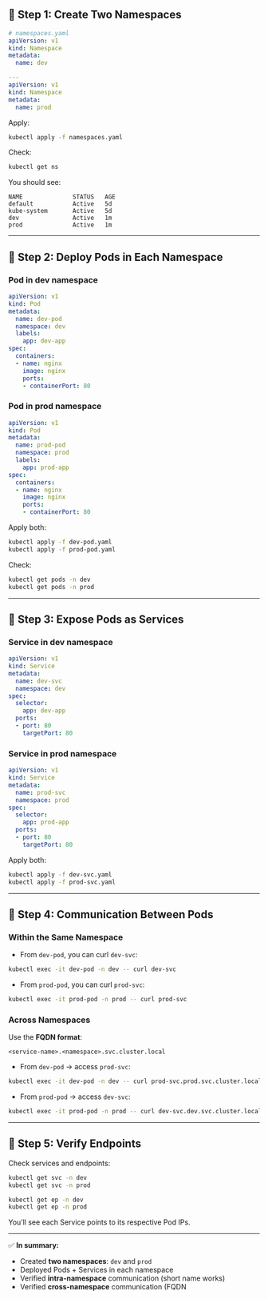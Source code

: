 ## 🔹 Step 1: Create Two Namespaces

```yaml
# namespaces.yaml
apiVersion: v1
kind: Namespace
metadata:
  name: dev

---
apiVersion: v1
kind: Namespace
metadata:
  name: prod
```

Apply:

```bash
kubectl apply -f namespaces.yaml
```

Check:

```bash
kubectl get ns
```

You should see:

```
NAME              STATUS   AGE
default           Active   5d
kube-system       Active   5d
dev               Active   1m
prod              Active   1m
```

---

## 🔹 Step 2: Deploy Pods in Each Namespace

### Pod in **dev** namespace

```yaml
apiVersion: v1
kind: Pod
metadata:
  name: dev-pod
  namespace: dev
  labels:
    app: dev-app
spec:
  containers:
  - name: nginx
    image: nginx
    ports:
    - containerPort: 80
```

### Pod in **prod** namespace

```yaml
apiVersion: v1
kind: Pod
metadata:
  name: prod-pod
  namespace: prod
  labels:
    app: prod-app
spec:
  containers:
  - name: nginx
    image: nginx
    ports:
    - containerPort: 80
```

Apply both:

```bash
kubectl apply -f dev-pod.yaml
kubectl apply -f prod-pod.yaml
```

Check:

```bash
kubectl get pods -n dev
kubectl get pods -n prod
```

---

## 🔹 Step 3: Expose Pods as Services

### Service in **dev** namespace

```yaml
apiVersion: v1
kind: Service
metadata:
  name: dev-svc
  namespace: dev
spec:
  selector:
    app: dev-app
  ports:
  - port: 80
    targetPort: 80
```

### Service in **prod** namespace

```yaml
apiVersion: v1
kind: Service
metadata:
  name: prod-svc
  namespace: prod
spec:
  selector:
    app: prod-app
  ports:
  - port: 80
    targetPort: 80
```

Apply both:

```bash
kubectl apply -f dev-svc.yaml
kubectl apply -f prod-svc.yaml
```

---

## 🔹 Step 4: Communication Between Pods

### Within the Same Namespace

* From `dev-pod`, you can curl `dev-svc`:

```bash
kubectl exec -it dev-pod -n dev -- curl dev-svc
```

* From `prod-pod`, you can curl `prod-svc`:

```bash
kubectl exec -it prod-pod -n prod -- curl prod-svc
```

### Across Namespaces

Use the **FQDN format**:

```
<service-name>.<namespace>.svc.cluster.local
```

* From `dev-pod` → access `prod-svc`:

```bash
kubectl exec -it dev-pod -n dev -- curl prod-svc.prod.svc.cluster.local
```

* From `prod-pod` → access `dev-svc`:

```bash
kubectl exec -it prod-pod -n prod -- curl dev-svc.dev.svc.cluster.local
```

---

## 🔹 Step 5: Verify Endpoints

Check services and endpoints:

```bash
kubectl get svc -n dev
kubectl get svc -n prod

kubectl get ep -n dev
kubectl get ep -n prod
```

You’ll see each Service points to its respective Pod IPs.

---

✅ **In summary:**

* Created **two namespaces**: `dev` and `prod`
* Deployed Pods + Services in each namespace
* Verified **intra-namespace** communication (short name works)
* Verified **cross-namespace** communication (FQDN 
